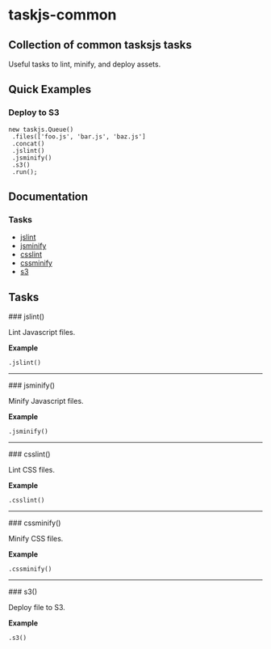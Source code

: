 # taskjs-common

## Collection of common tasksjs tasks

Useful tasks to lint, minify, and deploy assets.

## Quick Examples

### Deploy to S3

```
new taskjs.Queue()
 .files(['foo.js', 'bar.js', 'baz.js']
 .concat()
 .jslint()
 .jsminify()
 .s3()
 .run();
```

## Documentation

### Tasks

 * [jslint](#jslint)
 * [jsminify](#jsminify)
 * [csslint](#csslint)
 * [cssminify](#cssminify)
 * [s3](#s3)

## Tasks

<a name="jslint" />
### jslint()

Lint Javascript files.

__Example__

```
.jslint()
```

---------------------------------------

<a name="jsminify" />
### jsminify()

Minify Javascript files.

__Example__

```
.jsminify()
```

---------------------------------------

<a name="csslint" />
### csslint()

Lint CSS files.

__Example__

```
.csslint()
```

---------------------------------------

<a name="cssminify" />
### cssminify()

Minify CSS files.

__Example__

```
.cssminify()
```

---------------------------------------

<a name="s3" />
### s3()

Deploy file to S3.

__Example__

```
.s3()
```